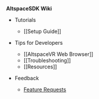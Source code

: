 **AltspaceSDK Wiki**

* Tutorials
    * [[Setup Guide]]

* Tips for Developers
    * [[AltspaceVR Web Browser]]
    * [[Troubleshooting]]
    * [[Resources]]

* Feedback
    * [Feature Requests] 

[Feature Requests]: http://answers.altvr.com/spaces/14/index.html